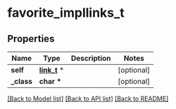 # favorite_impllinks_t

## Properties
Name | Type | Description | Notes
------------ | ------------- | ------------- | -------------
**self** | [**link_t**](link.md) \* |  | [optional] 
**_class** | **char \*** |  | [optional] 

[[Back to Model list]](../README.md#documentation-for-models) [[Back to API list]](../README.md#documentation-for-api-endpoints) [[Back to README]](../README.md)


